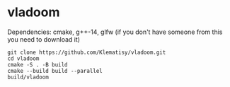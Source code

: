 # vladoom

Dependencies: cmake, g++-14, glfw
(if you don't have someone from this you need to download it)

```
git clone https://github.com/Klematisy/vladoom.git
cd vladoom
cmake -S . -B build
cmake --build build --parallel
build/vladoom
```